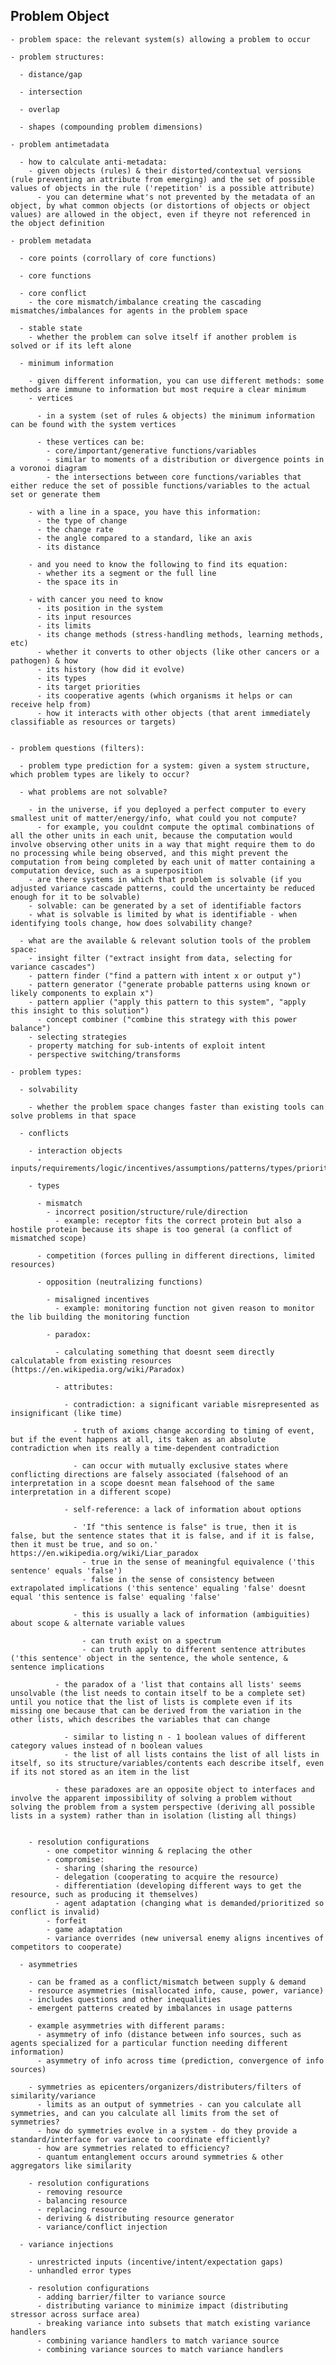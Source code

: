 ## Problem Object

    - problem space: the relevant system(s) allowing a problem to occur

    - problem structures:

      - distance/gap

      - intersection

      - overlap

      - shapes (compounding problem dimensions)

    - problem antimetadata

      - how to calculate anti-metadata:
        - given objects (rules) & their distorted/contextual versions (rule preventing an attribute from emerging) and the set of possible values of objects in the rule ('repetition' is a possible attribute)
          - you can determine what's not prevented by the metadata of an object, by what common objects (or distortions of objects or object values) are allowed in the object, even if theyre not referenced in the object definition

    - problem metadata

      - core points (corrollary of core functions)

      - core functions

      - core conflict
        - the core mismatch/imbalance creating the cascading mismatches/imbalances for agents in the problem space

      - stable state
        - whether the problem can solve itself if another problem is solved or if its left alone

      - minimum information

        - given different information, you can use different methods: some methods are immune to information but most require a clear minimum
        - vertices

          - in a system (set of rules & objects) the minimum information can be found with the system vertices

          - these vertices can be:
            - core/important/generative functions/variables
            - similar to moments of a distribution or divergence points in a voronoi diagram
            - the intersections between core functions/variables that either reduce the set of possible functions/variables to the actual set or generate them

        - with a line in a space, you have this information:
          - the type of change
          - the change rate
          - the angle compared to a standard, like an axis
          - its distance

        - and you need to know the following to find its equation:
          - whether its a segment or the full line
          - the space its in

        - with cancer you need to know
          - its position in the system
          - its input resources
          - its limits
          - its change methods (stress-handling methods, learning methods, etc)
          - whether it converts to other objects (like other cancers or a pathogen) & how
          - its history (how did it evolve)
          - its types
          - its target priorities
          - its cooperative agents (which organisms it helps or can receive help from)
          - how it interacts with other objects (that arent immediately classifiable as resources or targets)


    - problem questions (filters):
      
      - problem type prediction for a system: given a system structure, which problem types are likely to occur?

      - what problems are not solvable?

        - in the universe, if you deployed a perfect computer to every smallest unit of matter/energy/info, what could you not compute?
          - for example, you couldnt compute the optimal combinations of all the other units in each unit, because the computation would involve observing other units in a way that might require them to do no processing while being observed, and this might prevent the computation from being completed by each unit of matter containing a computation device, such as a superposition
        - are there systems in which that problem is solvable (if you adjusted variance cascade patterns, could the uncertainty be reduced enough for it to be solvable)
        - solvable: can be generated by a set of identifiable factors
        - what is solvable is limited by what is identifiable - when identifying tools change, how does solvability change?

      - what are the available & relevant solution tools of the problem space:
        - insight filter ("extract insight from data, selecting for variance cascades")
        - pattern finder ("find a pattern with intent x or output y")
        - pattern generator ("generate probable patterns using known or likely components to explain x")
        - pattern applier ("apply this pattern to this system", "apply this insight to this solution")
          - concept combiner ("combine this strategy with this power balance")
        - selecting strategies
        - property matching for sub-intents of exploit intent 
        - perspective switching/transforms

    - problem types:

      - solvability

        - whether the problem space changes faster than existing tools can solve problems in that space

      - conflicts

        - interaction objects
          - inputs/requirements/logic/incentives/assumptions/patterns/types/priorities/exploits/interfaces

        - types

          - mismatch 
            - incorrect position/structure/rule/direction
              - example: receptor fits the correct protein but also a hostile protein because its shape is too general (a conflict of mismatched scope)

          - competition (forces pulling in different directions, limited resources)

          - opposition (neutralizing functions)

            - misaligned incentives 
              - example: monitoring function not given reason to monitor the lib building the monitoring function

            - paradox: 

              - calculating something that doesnt seem directly calculatable from existing resources (https://en.wikipedia.org/wiki/Paradox)

              - attributes:

                - contradiction: a significant variable misrepresented as insignificant (like time)

                  - truth of axioms change according to timing of event, but if the event happens at all, its taken as an absolute contradiction when its really a time-dependent contradiction

                  - can occur with mutually exclusive states where conflicting directions are falsely associated (falsehood of an interpretation in a scope doesnt mean falsehood of the same interpretation in a different scope)

                - self-reference: a lack of information about options

                  - 'If "this sentence is false" is true, then it is false, but the sentence states that it is false, and if it is false, then it must be true, and so on.' https://en.wikipedia.org/wiki/Liar_paradox
                    - true in the sense of meaningful equivalence ('this sentence' equals 'false')
                    - false in the sense of consistency between extrapolated implications ('this sentence' equaling 'false' doesnt equal 'this sentence is false' equaling 'false'

                  - this is usually a lack of information (ambiguities) about scope & alternate variable values

                    - can truth exist on a spectrum
                    - can truth apply to different sentence attributes ('this sentence' object in the sentence, the whole sentence, & sentence implications

              - the paradox of a 'list that contains all lists' seems unsolvable (the list needs to contain itself to be a complete set) until you notice that the list of lists is complete even if its missing one because that can be derived from the variation in the other lists, which describes the variables that can change

                - similar to listing n - 1 boolean values of different category values instead of n boolean values
                - the list of all lists contains the list of all lists in itself, so its structure/variables/contents each describe itself, even if its not stored as an item in the list

              - these paradoxes are an opposite object to interfaces and involve the apparent impossibility of solving a problem without solving the problem from a system perspective (deriving all possible lists in a system) rather than in isolation (listing all things)


        - resolution configurations
            - one competitor winning & replacing the other
            - compromise:
              - sharing (sharing the resource)
              - delegation (cooperating to acquire the resource)
              - differentiation (developing different ways to get the resource, such as producing it themselves)
              - agent adaptation (changing what is demanded/prioritized so conflict is invalid)
            - forfeit
            - game adaptation 
            - variance overrides (new universal enemy aligns incentives of competitors to cooperate)

      - asymmetries

        - can be framed as a conflict/mismatch between supply & demand
        - resource asymmetries (misallocated info, cause, power, variance)
        - includes questions and other inequalities
        - emergent patterns created by imbalances in usage patterns

        - example asymmetries with different params:
          - asymmetry of info (distance between info sources, such as agents specialized for a particular function needing different information)
          - asymmetry of info across time (prediction, convergence of info sources)

        - symmetries as epicenters/organizers/distributers/filters of similarity/variance
          - limits as an output of symmetries - can you calculate all symmetries, and can you calculate all limits from the set of symmetries?
          - how do symmetries evolve in a system - do they provide a standard/interface for variance to coordinate efficiently?
          - how are symmetries related to efficiency?
          - quantum entanglement occurs around symmetries & other aggregators like similarity

        - resolution configurations
          - removing resource
          - balancing resource
          - replacing resource
          - deriving & distributing resource generator
          - variance/conflict injection

      - variance injections

        - unrestricted inputs (incentive/intent/expectation gaps)
        - unhandled error types

        - resolution configurations
          - adding barrier/filter to variance source
          - distributing variance to minimize impact (distributing stressor across surface area)
          - breaking variance into subsets that match existing variance handlers
          - combining variance handlers to match variance source
          - combining variance sources to match variance handlers
